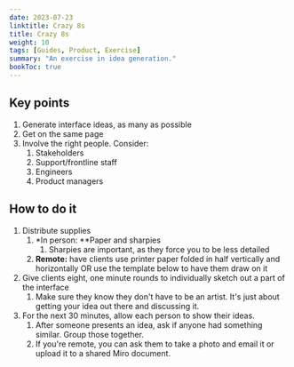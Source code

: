 ```yaml
---
date: 2023-07-23
linktitle: Crazy 8s
title: Crazy 8s
weight: 10
tags: [Guides, Product, Exercise]
summary: "An exercise in idea generation."
bookToc: true
---
```


## Key points

1. Generate interface ideas, as many as possible
2. Get on the same page
3. Involve the right people. Consider:
    1. Stakeholders
    2. Support/frontline staff
    3. Engineers
    4. Product managers

## How to do it

1. Distribute supplies
    1. *In person: **Paper and sharpies
        1. Sharpies are important, as they force you to be less detailed
    2. **Remote:** have clients use printer paper folded in half vertically and horizontally OR use the template below to have them draw on it
2. Give clients eight, one minute rounds to individually sketch out a part of the interface
    1. Make sure they know they don't have to be an artist. It's just about getting your idea out there and discussing it.
3. For the next 30 minutes, allow each person to show their ideas.
    1. After someone presents an idea, ask if anyone had something similar. Group those together.
    2. If you're remote, you can ask them to take a photo and email it or upload it to a shared Miro document.
